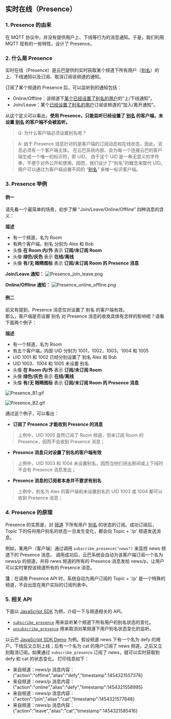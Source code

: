 ## 实时在线（Presence）

### 1. Presence 的由来

在 MQTT 协议中，并没有提供用户上、下线等行为的消息通知。于是，我们利用 MQTT 现有的一些特性，设计了 Presence。

### 2. 什么是 Presence

实时在线（Presence）是云巴提供的实时获取某个频道下所有用户（[别名][1]）的上、下线通知以及订阅、取消订阅该频道的通知。

订阅了某个频道的 Presence 后，可以监听到的通知包括：
* Online/Offline：该频道下<u>某个已经设置了别名的用户</u>的“上/下线通知”。
* Join/Leave：某个<u>已经设置了别名的用户</u>订阅该频道的“加入/离开通知”。

从这个定义可以看出，**使用 Presence，只能监听已经设置了 [别名][1] 的客户端，未设置 [别名][1] 的客户端不会被监听。**


>Q: 为什么客户端必须设置别名呢？

>A: 由于 Presence 消息针对的是客户端的订阅动态和在线状态，因此，消息必须有一个客户端主体。
在云巴系统内部，会为每一个连接云巴的客户端生成一个唯一的标识符，即 UID。
由于这个 UID 是一串无意义的字符串，不便于对外公开和使用，因而，我们设计了“别名”的概念来取代 UID。
用户可以通过为客户端设置不同的 “[别名][1]” 来唯一标识客户端。


### 3. Presence 举例



#### 例一

请先看一个最简单的场景，初步了解 “Join/Leave/Online/Offline” 四种消息的含义：

**描述**
* 有一个频道，名为 Room
* 有两个客户端，别名 分别为 Alex 和 Bob
* 头像 **在 Room 内/外** 表示 **订阅/未订阅 Room**
* 头像 **绿色/灰色** 表示 **在线/离线**
* 头像 **有/无 眼睛图标** 表示 **订阅/未订阅 Room 的 Presence 消息**

**Join/Leave 通知：**
![Presence_join_leave.png](https://raw.githubusercontent.com/yunba/docs/master/image/for_kb/Presence_join_leave.png)

**Online/Offline 通知：**
![Presence_online_offline.png](https://raw.githubusercontent.com/yunba/docs/master/image/for_kb/Presence_online_offline.png)


#### 例二

前文有提到，Presence 消息仅对设置了 别名 的客户端有效。<br>
那么，客户端是否设置 别名 对 Presence 消息的收发具体有怎样的影响呢？请看下面两个例子： 

**描述**
* 有一个频道，名为 Room
* 有五个客户端，内部 UID 分别为 1001，1002，1003，1004 和 1005
* UID 1001 和 1002 已经分别设置了 别名 Alex 和 Bob
* UID 1003、1004 和 1005 未设置 别名
* 头像 **在 Room 内/外** 表示 **订阅/未订阅 Room**
* 头像 **绿色/灰色** 表示 **在线/离线**
* 头像 **有/无 眼睛图标** 表示 **订阅/未订阅 Room 的 Presence 消息**

![Presence_B1.gif](https://raw.githubusercontent.com/yunba/docs/master/image/for_kb/Presence_B1.gif)

![Presence_B2.gif](https://raw.githubusercontent.com/yunba/docs/master/image/for_kb/Presence_B2.gif)

通过这个例子，可以看出：

* **订阅了 Presence 才能收到 Presence 的消息**
>上例中，UID 1005 虽然订阅了 Room 频道，但未订阅 Room 的 Presence，因而不会收到 Presence 消息；

* **Presence 消息只对设置了别名的客户端有效**
>上例中，UID 1003 和 1004 未设置别名，因而当他们进出房间或上下线时不会有 Presence 消息发出；

* **Presence 消息的订阅者本身并不要求有别名**
>上例中，别名为 Alex 的客户端和未设置别名的 UID 1003 或 1004 都可以收到 Presence 消息；

### 4. Presence 的原理

Presence 的实质是，对 [频道](https://github.com/yunba/kb/blob/master/频道和别名.md#频道topic) 下所有用户 [别名](https://github.com/yunba/kb/blob/master/频道和别名.md#别名alias) 的状态的订阅。成功订阅后，Topic 下的任何用户别名的状态一旦发生变化，都会向 Topic + '/p' 频道发送消息。

例如，某用户（客户端）通过调用 `subscribe_presence("news")` 来监控 news 频道下的 Presence 消息。
调用成功后，云巴系统会自动为该客户端订阅一个名为 news/p 的频道，并将 news 频道的所有的 Presence 消息发给 news/p，让用户可以实时掌控该频道所有的 Presence 消息。

**注**：在调用 Presence API 时，系统自动为用户订阅的 Topic + '/p' 是一个特殊的频道，不会出现在用户实际的订阅列表中。

### 5. 相关 API
下面以 [JavaScript SDK](https://github.com/yunba/yunba-javascript-sdk) 为例，介绍一下与频道相关的 API。

* [`subscribe_presence`](http://yunba.io/docs2/Javascript_SDK/#subscribe_presence) 用来监听某个频道下所有用户的别名状态的变化。
* [`unsubscribe_presence`](http://yunba.io/docs2/Javascript_SDK/#unsubscribe_presence) 用来取消对某频道下用户别名状态变化的监听。

以云巴 [JavaScript SDK Demo](https://github.com/yunba/docs/blob/master/quickstart/demo/Demo_JavaScript.md) 为例。假设频道 news 下有一个名为 defy 的用户，下线后又立刻上线；后有一个名为 cat 的用户订阅了 news 频道，之后又立刻取消订阅。如果通过 `subscribe_presence` 订阅了 news，就可以实时获取到 defy 和 cat 的状态变化。
打印信息如下：

* 来自频道：news/p   消息内容：{"action":"offline","alias":"defy","timestamp":1454321557378}
* 来自频道：news/p   消息内容：{"action":"online","alias":"defy","timestamp":1454321558995}
* 来自频道：news/p   消息内容：{"action":"join","alias":"cat","timestamp":1454321577648}
* 来自频道：news/p   消息内容：{"action":"leave","alias":"cat","timestamp":1454321585416}

[1]:https://github.com/yunba/kb/blob/master/频道和别名.md#别名alias
